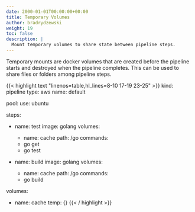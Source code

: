 ```yaml
---
date: 2000-01-01T00:00:00+00:00
title: Temporary Volumes
author: bradrydzewski
weight: 19
toc: false
description: |
  Mount temporary volumes to share state between pipeline steps.
---
```


Temporary mounts are docker volumes that are created before the pipeline starts and destroyed when the pipeline completes. This can be used to share files or folders among pipeline steps.

{{< highlight text "linenos=table,hl_lines=8-10 17-19 23-25" >}}
kind: pipeline
type: aws
name: default

pool:
  use: ubuntu

steps:
- name: test
  image: golang
  volumes:
  - name: cache
    path: /go
  commands:
  - go get
  - go test

- name: build
  image: golang
  volumes:
  - name: cache
    path: /go
  commands:
  - go build

volumes:
- name: cache
  temp: {}
{{< / highlight >}}
